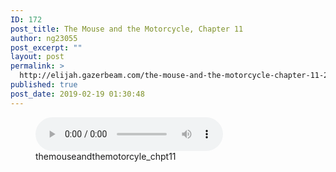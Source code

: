 ```yaml
---
ID: 172
post_title: The Mouse and the Motorcycle, Chapter 11
author: ng23055
post_excerpt: ""
layout: post
permalink: >
  http://elijah.gazerbeam.com/the-mouse-and-the-motorcycle-chapter-11-2
published: true
post_date: 2019-02-19 01:30:48
---
```

<!-- wp:podcasting/podcast {"id":173} -->
<figure class="wp-block-podcasting-podcast podcast-173"><audio controls src="http://elijah.gazerbeam.com/wp-content/uploads/2019/02/themouseandthemotorcyle_chpt11.mp3"></audio><figcaption>themouseandthemotorcyle_chpt11</figcaption></figure>
<!-- /wp:podcasting/podcast -->
